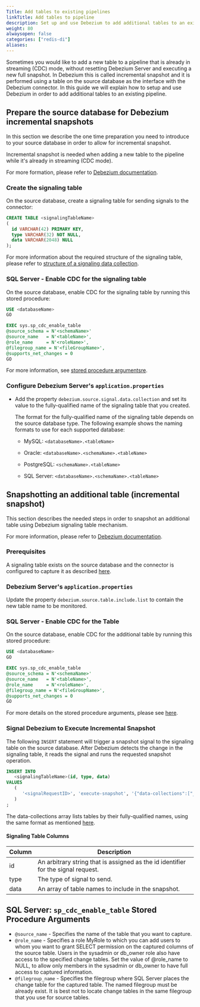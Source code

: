 ```yaml
---
Title: Add tables to existing pipelines
linkTitle: Add tables to pipeline
description: Set up and use Debezium to add additional tables to an existing pipeline
weight: 80
alwaysopen: false
categories: ["redis-di"]
aliases: 
---
```


Sometimes you would like to add a new table to a pipeline that is already in streaming (CDC) mode, without resetting Debezium Server and executing a new full snapshot. In Debezium this is called incremental snapshot and it is performed using a table on the source database as the interface with the Debezium connector. In this guide we will explain how to setup and use Debezium in order to add additional tables to an existing pipeline.

## Prepare the source database for Debezium incremental snapshots

In this section we describe the one time preparation you need to introduce to your source database in order to allow for incremental snapshot.

Incremental snapshot is needed when adding a new table to the pipeline while it's already in streaming (CDC mode).

For more formation, please refer to [Debezium documentation](https://debezium.io/documentation/reference/stable/configuration/signalling).

### Create the signaling table

On the source database, create a signaling table for sending signals to the connector:

```sql
CREATE TABLE <signalingTableName>
(
  id VARCHAR(42) PRIMARY KEY,
  type VARCHAR(32) NOT NULL,
  data VARCHAR(2048) NULL
);
```

For more information about the required structure of the signaling table, please refer to [structure of a signaling data collection](https://debezium.io/documentation/reference/stable/configuration/signalling.html#debezium-signaling-data-collection-structure).

### SQL Server - Enable CDC for the signaling table

On the source database, enable CDC for the signaling table by running this stored procedure:

```sql
USE <databaseName>
GO

EXEC sys.sp_cdc_enable_table
@source_schema = N'<schemaName>'
@source_name   = N'<tableName>',
@role_name     = N'<roleName>',
@filegroup_name = N'<fileGroupName>',
@supports_net_changes = 0
GO
```

For more information, see [stored procedure argumentsre](#sql-server-sp_cdc_enable_table-stored-procedure-arguments).

### Configure Debezium Server's `application.properties`

- Add the property `debezium.source.signal.data.collection` and set its value to the fully-qualified name of the signaling table that you created.

  The format for the fully-qualified name of the signaling table depends on the source database type.
  The following example shows the naming formats to use for each supported database:

  - MySQL: `<databaseName>.<tableName>`

  - Oracle: `<databaseName>.<schemaName>.<tableName>`

  - PostgreSQL: `<schemaName>.<tableName>`

  - SQL Server: `<databaseName>.<schemaName>.<tableName>`

## Snapshotting an additional table (incremental snapshot)

This section describes the needed steps in order to snapshot an additional table using Debezium signaling table mechanism.

For more information, please refer to [Debezium documentation](https://debezium.io/documentation/reference/1.6/configuration/signalling.html).

### Prerequisites

A signaling table exists on the source database and the connector is configured to capture it as described [here](#preparing-the-source-database-for-debezium-incremental-snapshots).

### Debezium Server's `application.properties`

Update the property `debezium.source.table.include.list` to contain the new table name to be monitored.

### SQL Server - Enable CDC for the Table

On the source database, enable CDC for the additional table by running this stored procedure:

```sql
USE <databaseName>
GO

EXEC sys.sp_cdc_enable_table
@source_schema = N'<schemaName>'
@source_name   = N'<tableName>',
@role_name     = N'<roleName>',
@filegroup_name = N'<fileGroupName>',
@supports_net_changes = 0
GO
```

For more details on the stored procedure arguments, please see [here](#sql-server-sp_cdc_enable_table-stored-procedure-arguments).

### Signal Debezium to Execute Incremental Snapshot

The following `INSERT` statement will trigger a snapshot signal to the signaling table on the source database. After Debezium detects the change in the signaling table, it reads the signal and runs the requested snapshot operation.

```sql
INSERT INTO
   <signalingTableName>(id, type, data)
VALUES
   (
      '<signalRequestID>', 'execute-snapshot', '{"data-collections":["_<tableName1>_","_<tableName2>_">],"type":"incremental"}'
   )
;
```

The data-collections array lists tables by their fully-qualified names, using the same format as mentioned [here](#configure-debezium-servers-applicationproperties).

#### Signaling Table Columns

| Column | Description                                                                       |
| ------ | --------------------------------------------------------------------------------- |
| id     | An arbitrary string that is assigned as the id identifier for the signal request. |
| type   | The type of signal to send.                                                       |
| data   | An array of table names to include in the snapshot.                               |

## SQL Server: `sp_cdc_enable_table` Stored Procedure Arguments

- `@source_name` - Specifies the name of the table that you want to capture.
- `@role_name` - Specifies a role MyRole to which you can add users to whom you want to grant SELECT permission on the captured columns of the source table. Users in the sysadmin or db_owner role also have access to the specified change tables. Set the value of @role_name to NULL, to allow only members in the sysadmin or db_owner to have full access to captured information.
- `@filegroup_name` - Specifies the filegroup where SQL Server places the change table for the captured table. The named filegroup must be already exist. It is best not to locate change tables in the same filegroup that you use for source tables.
